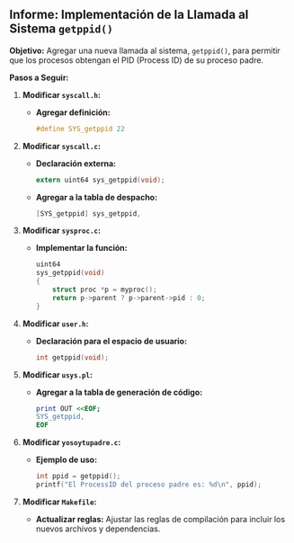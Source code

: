 ## Informe: Implementación de la Llamada al Sistema `getppid()`

**Objetivo:**
Agregar una nueva llamada al sistema, `getppid()`, para permitir que los procesos obtengan el PID (Process ID) de su proceso padre.

**Pasos a Seguir:**

1. **Modificar `syscall.h`:**
   * **Agregar definición:**
     ```c
     #define SYS_getppid 22
     ```

2. **Modificar `syscall.c`:**
   * **Declaración externa:**
     ```c
     extern uint64 sys_getppid(void);
     ```
   * **Agregar a la tabla de despacho:**
     ```c
     [SYS_getppid] sys_getppid,
     ```

3. **Modificar `sysproc.c`:**
   * **Implementar la función:**
     ```c
     uint64
     sys_getppid(void)
     {
         struct proc *p = myproc();
         return p->parent ? p->parent->pid : 0;
     }
     ```

4. **Modificar `user.h`:**
   * **Declaración para el espacio de usuario:**
     ```c
     int getppid(void);
     ```

5. **Modificar `usys.pl`:**
   * **Agregar a la tabla de generación de código:**
     ```perl
     print OUT <<EOF;
     SYS_getppid,
     EOF
     ```

6. **Modificar `yosoytupadre.c`:**
   * **Ejemplo de uso:**
     ```c
     int ppid = getppid();
     printf("El ProcessID del proceso padre es: %d\n", ppid);
     ```

7. **Modificar `Makefile`:**
   * **Actualizar reglas:** Ajustar las reglas de compilación para incluir los nuevos archivos y dependencias.

